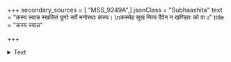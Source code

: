 +++
secondary_sources = [ "MSS_9249A",]
jsonClass = "Subhaashita"
text = "कस्य स्यान्न स्खलितं पूर्णाः सर्वे मनोरथाः कस्य।  \nकस्येह सुखं नित्यं दैवेन न खण्डितः को वा॥"
title = "कस्य स्यान्न"

+++

<details><summary>Text</summary>

कस्य स्यान्न स्खलितं पूर्णाः सर्वे मनोरथाः कस्य।  
कस्येह सुखं नित्यं दैवेन न खण्डितः को वा॥
</details>
